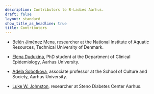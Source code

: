 ```yaml
---
description: Contributors to R-Ladies Aarhus.
draft: false
layout: standard
show_title_as_headline: true
title: Contributors
---
```


+ [Belén Jiménez Mena](https://www.dtu.dk/english/service/phonebook/person?id=116702&tab=2&qt=dtupublicationquery), researcher at the National Institute of Aquatic Resources, Technical University of Denmark.

+ [Elena Dudukina](https://www.elenadudukina.com/), PhD student at the Department of Clinical Epidemiology, Aarhus University.

+ [Adela Sobotkova](https://twitter.com/adivea?lang=en), associate professor at the School of Culture and Society, Aarhus University.

+ [Luke W. Johnston](https://lukewjohnston.com/), researcher at Steno Diabetes Center Aarhus.
